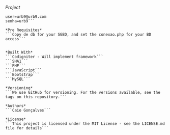 *Project*
```project made for URB9. For more details see the page: http://planetaagua.online/URB9/
user=urb9@urb9.com
senha=urb9```

*Pre Requisites*
```Copy de db for your SGBD, and set the conexao.php for your BD access```


*Built With*
```Codigniter - Will implement framework```
```SHA1```
```PHP```
```JavaScript```
```Bootstrap```
```MySQL```

*Versioning*
```We use GitHub for versioning. For the versions available, see the tags on this repository.```

*Authors*
```Caio Gonçalves```

*License*
```This project is licensed under the MIT License - see the LICENSE.md file for details```
